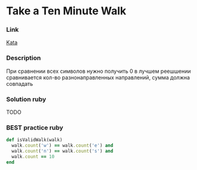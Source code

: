 # Take a Ten Minute Walk

### Link
[Kata](https://www.codewars.com/kata/take-a-ten-minute-walk)

### Description
При сравнении всех символов нужно получить 0
в лучшем реешшении сравнивается кол-во разнонаправленных направлений, сумма должна совпадать

### Solution ruby
TODO

### BEST practice ruby

```ruby
def isValidWalk(walk)
  walk.count('w') == walk.count('e') and
  walk.count('n') == walk.count('s') and
  walk.count == 10
end
```